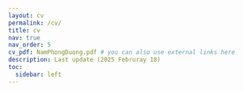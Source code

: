 ```yaml
---
layout: cv
permalink: /cv/
title: cv
nav: true
nav_order: 5
cv_pdf: NamPhongDuong.pdf # you can also use external links here
description: Last update (2025 Februray 18)
toc:
  sidebar: left
---
```

